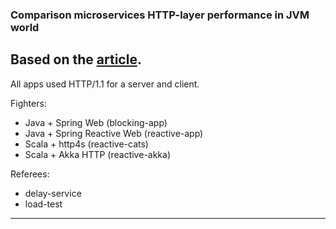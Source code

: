 ### Comparison microservices HTTP-layer performance in JVM world 

Based on the [article](https://dev.to/bufferings/springboot2-blocking-web-vs-reactive-web-46jn).
---

All apps used HTTP/1.1 for a server and client.

Fighters:
* Java + Spring Web (blocking-app)
* Java + Spring Reactive Web (reactive-app)
* Scala + http4s (reactive-cats)
* Scala + Akka HTTP (reactive-akka)

Referees:
* delay-service
* load-test
---
